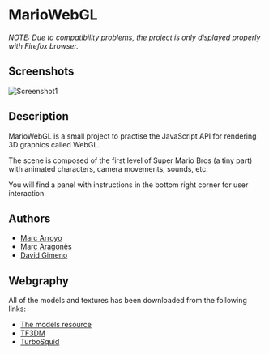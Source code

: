 # MarioWebGL
*NOTE: Due to compatibility problems, the project is only displayed properly with Firefox browser.*

## Screenshots
![Screenshot1](http://i.imgur.com/tw2yceh.jpg)


## Description
MarioWebGL is a small project to practise the JavaScript API for rendering 3D graphics called WebGL.

The scene is composed of the first level of Super Mario Bros (a tiny part) with animated characters, camera movements, sounds, etc.

You will find a panel with instructions in the bottom right corner for user interaction.

## Authors
* [Marc Arroyo](mailto:marclex22@gmail.com)
* [Marc Aragonès](mailto:marcaragones@gmail.com)
* [David Gimeno](http://www.davidgimeno.cat)

## Webgraphy
All of the models and textures has been downloaded from the following links:
* [The models resource](https://www.models-resource.com/3ds/supermario3dland/)
* [TF3DM](http://tf3dm.com/3d-model/mario-and-luigi-56237.html)
* [TurboSquid](https://www.turbosquid.com/Search/Index.cfm?keyword=mario&max_price=0&min_price=0)


